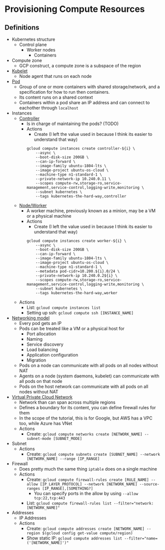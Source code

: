 # Provisioning Compute Resources

## Definitions

- Kubernetes structure
    - Control plane
        - Worker nodes
            - Containers
- Compute zone
    - GCP construct, a compute zone is a subspace of the region
- [Kubelet](https://kubernetes.io/docs/reference/command-line-tools-reference/kubelet/)
    - Node agent that runs on each node
- [Pod](https://kubernetes.io/docs/concepts/workloads/pods/pod/)
    - Group of one or more containers with shared storage/network, and a specification for how to run then containers.
    - Its content runs on a shared context
    - Containers within a pod share an IP address and can connect to eachother through `localhost`
- Instances
    - [Controller](https://kubernetes.io/docs/concepts/workloads/controllers/)
        - Is in charge of maintaining the pods? (TODO)
        - Actions
            - Create (I left the value used in because I think its easier to understand that way)
            ```
            gcloud compute instances create controller-${i} \
                --async \
                --boot-disk-size 200GB \
                --can-ip-forward \
                --image-family ubuntu-1804-lts \
                --image-project ubuntu-os-cloud \
                --machine-type n1-standard-1 \
                --private-network-ip 10.240.0.11 \
                --scopes compute-rw,storage-ro,service-management,service-control,logging-write,monitoring \
                --subnet kubernetes \
                --tags kubernetes-the-hard-way,controller
            ```
    - [Node/Worker](https://kubernetes.io/docs/concepts/architecture/nodes/)
        - A worker machine, previously known as a minion, may be a VM or a physical machine
        - Actions
            - Create  (I left the value used in because I think its easier to understand that way)
            ```
            gcloud compute instances create worker-${i} \
                --async \
                --boot-disk-size 200GB \
                --can-ip-forward \
                --image-family ubuntu-1804-lts \
                --image-project ubuntu-os-cloud \
                --machine-type n1-standard-1 \
                --metadata pod-cidr=10.200.${i}.0/24 \
                --private-network-ip 10.240.0.2${i} \
                --scopes compute-rw,storage-ro,service-management,service-control,logging-write,monitoring \
                --subnet kubernetes \
                --tags kubernetes-the-hard-way,worker
            ```
    - Actions
        - List: `gcloud compute instances list`
        - Setting up ssh: `gcloud compute ssh [INSTANCE_NAME]`
- [Networking model](https://kubernetes.io/docs/concepts/cluster-administration/networking/#kubernetes-model)
    - Every pod gets an IP
    - Pods can be treated like a VM or a physical host for
        - Port allocation
        - Naming
        - Service discovery
        - Load balancing
        - Application configuration
        - Migration
    - Pods on a node can communicate with all pods on all nodes without NAT
    - Agents on a node (system daemons, kubelet) can communicate with all pods on that node
    - Pods on the host network can communicate with all pods on all nodes without NAT
- [Virtual Private Cloud Network](https://cloud.google.com/vpc/docs/vpc#networks)
    - Network than can span across multiple regions
    - Defines a boundary for its content, you can define firewall rules for them
    - In the scope of the tutorial, this is for Google, but AWS has a VPC too, while Azure has VNet
    - Actions
        - Create: `gcloud compute networks create [NETWORK_NAME] --subnet-mode [SUBNET_MODE]`
- Subnet
    - Actions
        - Create: `gcloud compute subnets create [SUBNET_NAME] --network [NETWORK_NAME] --range [IP_RANGE]`
- Firewall
    - Does pretty much the same thing `iptable` does on a single machine
    - Actions
        - Create: `gcloud compute firewall-rules create [RULE_NAME] --allow [IP_LAYER_PROTOCOL] --network [NETWORK_NAME] --source-ranges [IP_RANGE],[SOMETHING?]`
            - You can specify ports in the allow by using `--allow tcp:22,tcp:443`
        - List: `gcloud compute firewall-rules list --filter="network:[NETWORK_NAME]"`
- Addresses
    - IP Addresses
    - Actions
        - Create: `gcloud compute addresses create [NETWORK_NAME] --region $(gcloud config get-value compute/region)`
        - Show static IP: `gcloud compute addresses list --filter="name=('[NETWORK_NAME]')"`
    
